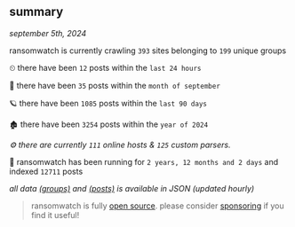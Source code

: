 
## summary
_september 5th, 2024_

ransomwatch is currently crawling `393` sites belonging to `199` unique groups

⏲ there have been `12` posts within the `last 24 hours`

🦈 there have been `35` posts within the `month of september`

🪐 there have been `1085` posts within the `last 90 days`

🏚 there have been `3254` posts within the `year of 2024`

_⚙️ there are currently `111` online hosts & `125` custom parsers._

🦕 ransomwatch has been running for `2 years, 12 months and 2 days` and indexed `12711` posts

_all data  [(groups)](http://ransomwhat.telemetry.ltd/groups) and [(posts)](http://ransomwhat.telemetry.ltd/posts) is available in JSON (updated hourly)_

> ransomwatch is fully [open source](https://github.com/joshhighet/ransomwatch#ransomwatch--). please consider [sponsoring](https://github.com/sponsors/joshhighet) if you find it useful!
